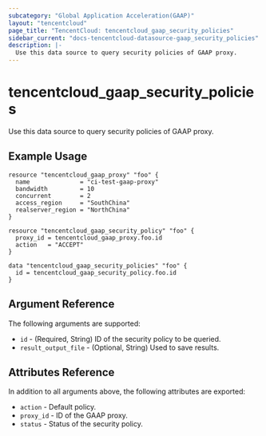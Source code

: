 ```yaml
---
subcategory: "Global Application Acceleration(GAAP)"
layout: "tencentcloud"
page_title: "TencentCloud: tencentcloud_gaap_security_policies"
sidebar_current: "docs-tencentcloud-datasource-gaap_security_policies"
description: |-
  Use this data source to query security policies of GAAP proxy.
---
```


# tencentcloud_gaap_security_policies

Use this data source to query security policies of GAAP proxy.

## Example Usage

```hcl
resource "tencentcloud_gaap_proxy" "foo" {
  name              = "ci-test-gaap-proxy"
  bandwidth         = 10
  concurrent        = 2
  access_region     = "SouthChina"
  realserver_region = "NorthChina"
}

resource "tencentcloud_gaap_security_policy" "foo" {
  proxy_id = tencentcloud_gaap_proxy.foo.id
  action   = "ACCEPT"
}

data "tencentcloud_gaap_security_policies" "foo" {
  id = tencentcloud_gaap_security_policy.foo.id
}
```

## Argument Reference

The following arguments are supported:

* `id` - (Required, String) ID of the security policy to be queried.
* `result_output_file` - (Optional, String) Used to save results.

## Attributes Reference

In addition to all arguments above, the following attributes are exported:

* `action` - Default policy.
* `proxy_id` - ID of the GAAP proxy.
* `status` - Status of the security policy.



